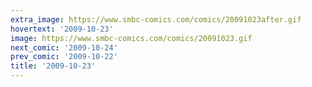 ```yaml
---
extra_image: https://www.smbc-comics.com/comics/20091023after.gif
hovertext: '2009-10-23'
image: https://www.smbc-comics.com/comics/20091023.gif
next_comic: '2009-10-24'
prev_comic: '2009-10-22'
title: '2009-10-23'
---
```


